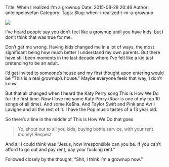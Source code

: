 Title: When I realized I'm a grownup
Date: 2015-08-28 20:46
Author: antelopelovefan
Category: 
Tags: 
Slug: when-i-realized-i-m-a-grownup

<img src="https://cdn-images-2.medium.com/max/800/1*TzMDUdgV86_dPAj5sHUEOA.png"  />

I’ve heard people say you don’t feel like a grownup until you have kids, but I don’t think that was true for me.

Don’t get me wrong. Having kids changed me in a lot of ways, the most significant being how much better I understand my own parents. But there have still been moments in the last decade where I’ve felt like a kid just pretending to be an adult.

I’d get invited to someone’s house and my first thought upon entering would be “This is a real grownup’s house.” Maybe everyone feels that way, I don’t know.

But that all changed when I heard the Katy Perry song This is How We Do for the first time. Now I love me some Katy Perry (Roar is one of my top 10 songs of all time). And some Ke$ha. And Taylor Swift and Pink and Avril Lavigne and all the rest of it. I have the Pop music tastes of a 13 year old.

So there’s a line in the middle of This is How We Do that goes

> Yo, shout out to all you kids, buying bottle service, with your rent money!
Respect

And all I could think was “Jesus, how irresponsible can you be. If you can’t afford to go out and pay rent, pay your fucking rent.”

Followed closely by the thought, “Shit, I think I’m a grownup now.”

